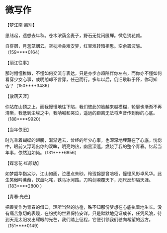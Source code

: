 # 微写作

【梦江南·离别】 

思绪起，遥想去年秋。苍木浓荫金麦子，野石无忧闲匿蝉。微息烫花颜。 

自徘徊，月羞笼烟云。空枕冷衾难安梦，红豆难转暗相思。空余碧波皱。（159****0164） 

【丽江往事】 

那时懵懂稚嫩，不懂如何交流与表达，只是亦步亦趋陪伴你左右，而你亦不懂如何看穿少女心事，或明朗却不言穿，任己而行。多年以后，仍旧耿耿于怀，你可知否？（150****3486） 

【散落天涯】 

你站在山顶之上，而我慢慢地往下陷，我们彼此的脸越来越模糊，轮廓也渐渐不再清晰，我低到尘埃之中，我呐喊和哭泣，遥远的距离无法将声音传到你的心底。（188****9920） 

【当年依旧】 

时光乘着蝴蝶的翅膀，渐渐远去，曾经的年少心事，也深深地埋藏在了心底。恍惚中，眼前又浮现出你的双眸，明亮灼热，幽黑深邃，燃烧了我的整个青春。忆起当年事，依然泪如倾。（131****6956） 

【蝶恋花·红颜劫】 

如梦韶华指尖沙，江山如画，泣墨点朱砂。玲珑锦瑟曾喑哑，憧憧风影卓风华。此生笑傲吟蒹葭，饮血叱咤，铁马冰河踏。刀鸣剑唳覆天下，咫尺反却隔天涯。（183****2800 ） 

【青春·光芒】 

把善变作为青春的借口，理所当然的彷徨，殊不知那份梦想在心底执着地生长。没有痛苦急切的表现，在纷扰的世界保持安详，只是默默地见证成长，任凭风浪，待到天亮太阳发出耀眼的光芒，我们踏上征程，它便引领我们驶向希望的远方。（151****0149）